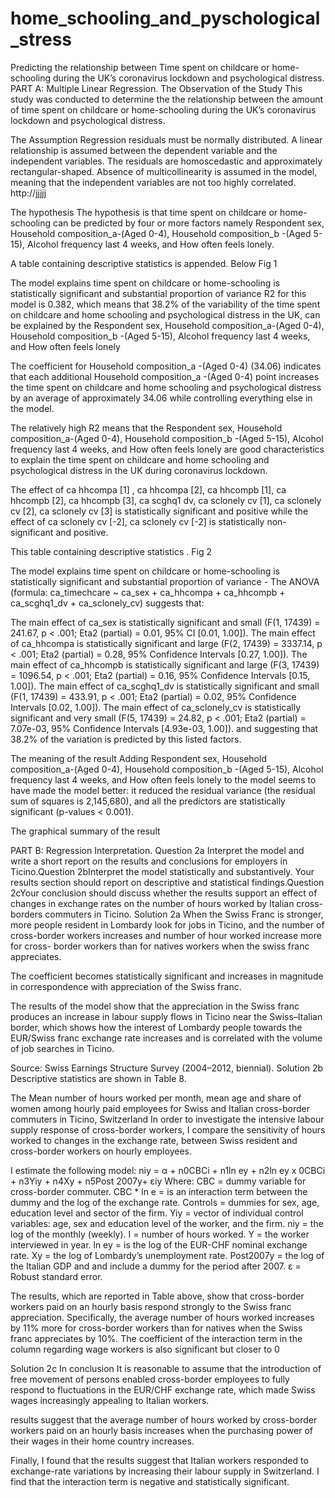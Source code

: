 # home_schooling_and_pyschological_stress

Predicting the relationship between Time spent on childcare or home-schooling during the UK’s coronavirus lockdown and psychological distress.
PART A: Multiple Linear Regression.
The Observation of the Study
This study was conducted to determine the the relationship between the amount of time spent on childcare or home-schooling during the UK’s coronavirus lockdown and psychological distress.

The Assumption
Regression residuals must be normally distributed.
A linear relationship is assumed between the dependent variable and the independent variables.
The residuals are homoscedastic and approximately rectangular-shaped.
Absence of multicollinearity is assumed in the model, meaning that the independent variables are not too highly correlated.
http://jjjjj


The hypothesis
The hypothesis is that time spent on childcare or home-schooling can be predicted by four or more factors namely Respondent sex, Household composition_a-(Aged 0-4), Household composition_b -(Aged 5-15), Alcohol frequency last 4 weeks, and How often feels lonely. 

 A table containing descriptive statistics is appended. Below Fig 1


The model explains time spent on childcare or home-schooling is statistically significant and substantial proportion of variance R2 for this model is 0.382, which means that 38.2% of the variability of the  time spent on childcare and home schooling and psychological distress in the UK, can be explained by the Respondent sex, Household composition_a-(Aged 0-4), Household composition_b -(Aged 5-15), Alcohol frequency last 4 weeks, and How often feels lonely		 	 	 		
			
The coefficient for Household composition_a -(Aged 0-4) (34.06) indicates that each additional Household composition_a -(Aged 0-4) point increases the time spent on childcare and home schooling and psychological distress by an average of approximately 34.06 while controlling everything else in the model. 
				
The relatively high R2 means that the Respondent sex, Household composition_a-(Aged 0-4), Household composition_b -(Aged 5-15), Alcohol frequency last 4 weeks, and How often feels lonely are good characteristics to explain the  time spent on childcare and home schooling and psychological distress in the UK during coronavirus lockdown.

The effect of ca hhcompa [1] , ca hhcompa [2], ca hhcompb [1], ca hhcompb [2], ca hhcompb [3], ca scghq1 dv, ​​ca sclonely cv [1], ca sclonely cv [2], ca sclonely cv [3] is statistically significant and positive while the effect of ca sclonely cv [-2], ca sclonely cv [-2]  is statistically non-significant and positive.

This table containing descriptive statistics . Fig 2


The model explains time spent on childcare or home-schooling is statistically significant and substantial proportion of variance -  The ANOVA (formula: ca_timechcare ~ ca_sex + ca_hhcompa + ca_hhcompb + ca_scghq1_dv + ca_sclonely_cv) suggests that:

The main effect of ca_sex is statistically significant and small (F(1, 17439) = 241.67, p < .001; Eta2 (partial) = 0.01, 95% CI [0.01, 1.00]).
The main effect of ca_hhcompa is statistically significant and large (F(2, 17439) = 3337.14, p < .001; Eta2 (partial) = 0.28, 95% Confidence Intervals [0.27, 1.00]).
The main effect of ca_hhcompb is statistically significant and large (F(3, 17439) = 1096.54, p < .001; Eta2 (partial) = 0.16, 95% Confidence Intervals [0.15, 1.00]).
 The main effect of ca_scghq1_dv is statistically significant and small (F(1, 17439) = 433.91, p < .001; Eta2 (partial) = 0.02, 95% Confidence Intervals [0.02, 1.00]).
 The main effect of ca_sclonely_cv is statistically significant and very small (F(5, 17439) = 24.82, p < .001; Eta2 (partial) = 7.07e-03, 95%  Confidence Intervals [4.93e-03, 1.00]).
 and suggesting that 38.2% of the variation is predicted by this listed factors.

The meaning of the result 
Adding Respondent sex, Household composition_a-(Aged 0-4), Household composition_b -(Aged 5-15), Alcohol frequency last 4 weeks, and How often feels lonely to the model seems to have made the model better: it reduced the residual variance (the residual sum of squares is 2,145,680), and all the predictors are statistically significant (p-values < 0.001).

The graphical summary of the result 


PART B: Regression Interpretation.
Question 2a
Interpret the model and write a short report on the results and conclusions for employers in Ticino.Question 2bInterpret the model statistically and substantively. Your results section should report on descriptive and statistical findings.Question 2cYour conclusion should discuss whether the results support an effect of changes in exchange rates on the number of hours worked by Italian cross-borders commuters in Ticino. 
Solution 2a
When the Swiss Franc is stronger, more people resident in Lombardy look for jobs in Ticino, and the number of cross-border workers increases and number of hour worked increase more for cross- border workers than for natives workers when the swiss franc appreciates. 

The coefficient becomes statistically significant and increases in magnitude in correspondence with appreciation of the Swiss franc.

The results of the model show that the appreciation in the Swiss franc produces an increase in labour supply flows in Ticino near the Swiss–Italian border, which shows how the interest of Lombardy people towards the EUR/Swiss franc exchange rate increases and is correlated with the volume of job searches in Ticino.


  Source: Swiss Earnings Structure Survey (2004–2012, biennial).
Solution 2b
Descriptive statistics are shown in Table 8. 

The Mean number of hours worked per month, mean age and share of women among hourly paid employees for Swiss and Italian cross-border commuters in Ticino, Switzerland
In order to investigate the intensive labour supply response of cross-border workers, I compare the sensitivity of hours worked to changes in the exchange rate, between Swiss resident and cross-border workers on hourly employees.

 I estimate the following model:
 niy = α + n0CBCi + n1ln ey + n2ln ey  x  0CBCi + n3Yiy + n4Xy + n5Post 2007y+ εiy
 Where:
 CBC = dummy variable for cross-border commuter.
 CBC * ln e = is an interaction term between the dummy and the log of the exchange rate.
 Controls = dummies for sex, age, education level and sector of the firm.
 Yiy = vector of individual control variables: age, sex and education level of the worker, and the firm.
 niy = the log of the monthly (weekly).
 I = number of hours worked.
 Y = the worker interviewed in year.
 ln ey = is the log of the EUR-CHF nominal exchange rate.
 Xy = the log of Lombardy’s unemployment rate.
 Post2007y = the log of the Italian GDP and and include a dummy for the period after 2007.
 ε =  Robust standard error.

The results, which are reported in Table above, show that cross-border workers paid on an hourly basis respond strongly to the Swiss franc appreciation. Specifically, the average number of hours worked increases by 11% more for cross-border workers than for natives when the Swiss franc appreciates by 10%. The coefficient of the interaction term in the column regarding wage workers is also significant but closer to 0

Solution 2c
In conclusion It is reasonable to assume that the introduction of free movement of persons enabled cross-border employees to fully respond to fluctuations in the EUR/CHF exchange rate, which made Swiss wages increasingly appealing to Italian workers.

results suggest that the average number of hours worked by cross-border workers paid on an hourly basis increases when the purchasing power of their wages in their home country increases. 

Finally, I found that the results suggest that Italian workers responded to exchange-rate variations by increasing their labour supply in Switzerland.  I find that the interaction term is negative and statistically significant.


